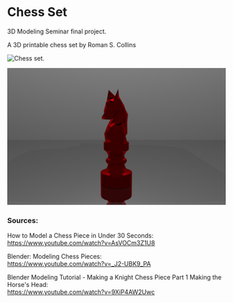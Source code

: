 # Chess Set

3D Modeling Seminar final project.

A 3D printable chess set by Roman S. Collins<br />

![Chess set.](https://github.com/RomanSC/blender/blob/master/chess/full_set_render1.png)<br />

![Ruby knight.](https://github.com/RomanSC/blender/blob/master/chess/ruby_knight_render.png)<br />

### Sources:

How to Model a Chess Piece in Under 30 Seconds:<br />
https://www.youtube.com/watch?v=AsVOCm3Z1U8<br />

Blender: Modeling Chess Pieces:<br />
https://www.youtube.com/watch?v=_J2-UBK9_PA<br />

Blender Modeling Tutorial - Making a Knight Chess Piece Part 1 Making the Horse's Head:<br />
https://www.youtube.com/watch?v=9XiP4AW2Uwc<br />
